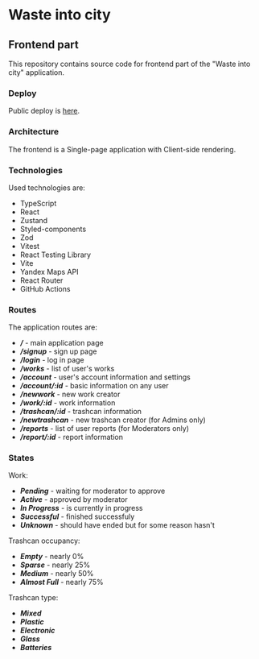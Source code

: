 # Waste into city

## Frontend part

This repository contains source code for frontend part of the "Waste into city" application.

### Deploy

Public deploy is [here](https://waste-into-city-frontend-pearl.vercel.app/).

### Architecture

The frontend is a Single-page application with Client-side rendering.

### Technologies

Used technologies are:

- TypeScript
- React
- Zustand
- Styled-components
- Zod
- Vitest
- React Testing Library
- Vite
- Yandex Maps API
- React Router
- GitHub Actions

### Routes

The application routes are:

- **_/_** - main application page
- **_/signup_** - sign up page
- **_/login_** - log in page
- **_/works_** - list of user's works
- **_/account_** - user's account information and settings
- **_/account/:id_** - basic information on any user
- **_/newwork_** - new work creator
- **_/work/:id_** - work information
- **_/trashcan/:id_** - trashcan information
- **_/newtrashcan_** - new trashcan creator (for Admins only)
- **_/reports_** - list of user reports (for Moderators only)
- **_/report/:id_** - report information

### States

Work:

- **_Pending_** - waiting for moderator to approve
- **_Active_** - approved by moderator
- **_In Progress_** - is currently in progress
- **_Successful_** - finished successfuly
- **_Unknown_** - should have ended but for some reason hasn't

Trashcan occupancy:

- **_Empty_** - nearly 0%
- **_Sparse_** - nearly 25%
- **_Medium_** - nearly 50%
- **_Almost Full_** - nearly 75%

Trashcan type:

- **_Mixed_**
- **_Plastic_**
- **_Electronic_**
- **_Glass_**
- **_Batteries_**
